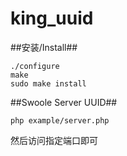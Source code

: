 king_uuid
===

##安装/Install##
```shell
./configure
make
sudo make install

```

##Swoole Server UUID##
```
php example/server.php
```
然后访问指定端口即可
